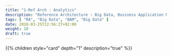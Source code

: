 ```yaml
---
title: "1-Ref Arch : Analytics"
description: "Reference Architecture : Big Data, Business Application Monitoring, Big Data"
tags: [ "RA", "Big Data", "BAM", "Big Data" ]
date: 2018-03-25T22:56:27+02:00
weight: 10
draft: true
---
```

{{% children style="card" depth="1"  description="true" %}}